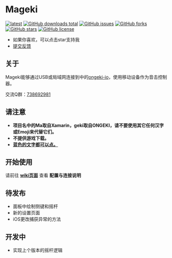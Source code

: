 # Mageki 
[![latest](https://img.shields.io/github/v/release/sanheiii/mageki.svg)](https://github.com/Sanheiii/Mageki/releases/latest)
[![GitHub downloads total](https://img.shields.io/github/downloads/Sanheiii/Mageki/total)](https://github.com/Sanheiii/Mageki/releases)
[![GitHub issues](https://img.shields.io/github/issues/Sanheiii/Mageki)](https://github.com/Sanheiii/Mageki/issues)
[![GitHub forks](https://img.shields.io/github/forks/Sanheiii/Mageki)](https://github.com/Sanheiii/Mageki/network)
[![GitHub stars](https://img.shields.io/github/stars/Sanheiii/Mageki)](https://github.com/Sanheiii/Mageki/stargazers)
[![GitHub license](https://img.shields.io/github/license/Sanheiii/Mageki)](https://github.com/Sanheiii/Mageki/blob/master/LICENSE)
- 如果你喜欢，可以点击star支持我
- [提交反馈](https://github.com/Sanheiii/Mageki/issues/new/choose)
## 关于
Mageki能够通过USB或局域网连接到中的[ongeki-io](https://github.com/Sanheiii/ongeki-io)，使用移动设备作为音击控制器。

交流Q群：[738692981](https://jq.qq.com/?_wv=1027&k=ddmBJUbL)
## 请注意
- __项目名中的Ma取自Xamarin，geki取自ONGEKI，请不要使用其它任何汉字或Emoji来代替它们。__
- __不提供游戏下载。__
- __[蓝色的文字都可以点。](https://github.com/Sanheiii/Mageki/wiki/Mageki%E4%BD%BF%E7%94%A8%E6%89%8B%E5%86%8C)__
## 开始使用
请前往 __[wiki页面](https://github.com/Sanheiii/Mageki/wiki/Mageki%E4%BD%BF%E7%94%A8%E6%89%8B%E5%86%8C)__ 查看 __配置与连接说明__

## 待发布
- 面板中绘制侧键和摇杆
- 新的设置页面
- iOS更改捕获异常的方法
## 开发中
- 实现上个版本的摇杆逻辑
<!-- ## 待完善 -->
